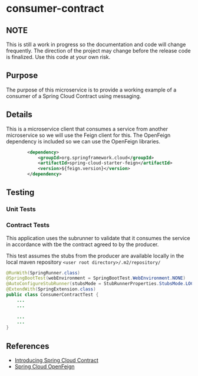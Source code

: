 # consumer-contract

## NOTE
This is still a work in progress so the documentation and code will change frequently.  The direction  of the project may change before the release code is finalized.  Use this code at your own risk.

## Purpose
The purpose of this microservice is to provide a working example of a consumer of a Spring Cloud Contract using messaging.

## Details
This is a microservice client that consumes a service from another microservice so we will use the Feign client for this.  The OpenFeign dependency is included so we can use the OpenFeign libraries.

```xml
		<dependency>
			<groupId>org.springframework.cloud</groupId>
			<artifactId>spring-cloud-starter-feign</artifactId>
			<version>${feign.version}</version>
		</dependency>
```

## Testing

### Unit Tests

### Contract Tests

This application uses the subrunner to validate that it consumes the service in accordance with tbe the contract agreed to by the producer. 

This test assumes the stubs from the producer are available locally in the local maven repository `<user root directory>/.m2/repository/`

```java
@RunWith(SpringRunner.class)
@SpringBootTest(webEnvironment = SpringBootTest.WebEnvironment.NONE)
@AutoConfigureStubRunner(stubsMode = StubRunnerProperties.StubsMode.LOCAL, ids = "com.jrbrayjr.spring.cloud.stream:producer-contract:+:stubs")
@ExtendWith(SpringExtension.class)
public class ConsumerContractTest {
    ...
    ...
    
    ...
    ...
}
```

## References

- [Introducing Spring Cloud Contract](https://cloud.spring.io/spring-cloud-contract/reference/html/getting-started.html#getting-started-introducing-spring-cloud-contract)
- [Spring Cloud OpenFeign](https://spring.io/projects/spring-cloud-openfeign)
